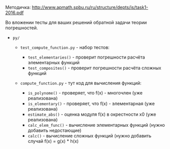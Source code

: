 Методичка: http://www.apmath.spbu.ru/ru/structure/depts/is/task1-2016.pdf

Во вложении тесты для ваших решений обратной задачи теории погрешностей.

* `py/`
	* `test_compute_function.py` - набор тестов:
		* `test_elementaries()` - проверит погрешности расчёта элементарных функций
		* `test_composites()` - проверит погрешности расчёта сложных функций

	* `compute_function.py` - тут код для вычисления функций:
		* `is_polynome()` - проверяет, что f(x) - многочлен (уже реализована)
		* `is_elementary()` - проверяет, что f(x) - элементарная (уже реализована)
		* `estimate_abs()` - оценка модуля f(x) в окрестности x0 (уже реализована)
		* `calc_elem_func()` - вычисление элементарных функций (нужно добавить недостающие)
		* `calc()` - вычисление сложных функций (нужно добавить случай f(x) = g(x) * h(x)
